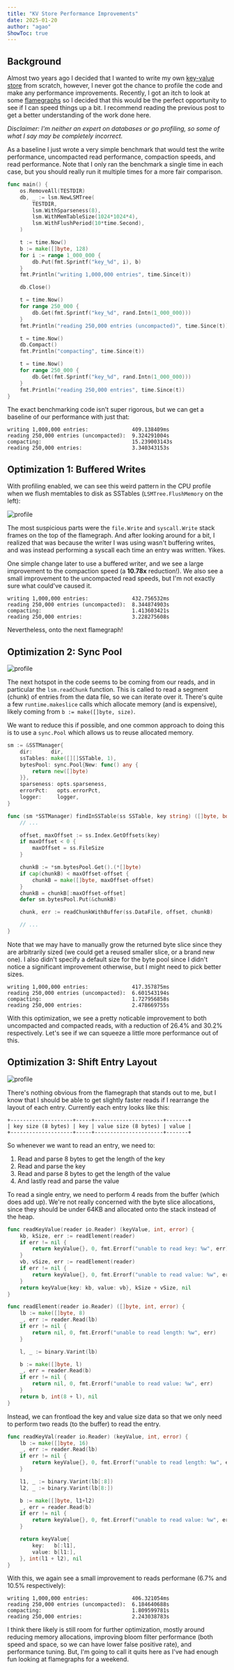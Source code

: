 ```yaml
---
title: "KV Store Performance Improvements"
date: 2025-01-20
author: "agao"
ShowToc: true
---
```


## Background

Almost two years ago I decided that I wanted to write my own [key-value store](/blurb/posts/kv_store) from scratch, however, I never got the chance to profile the code and make any performance improvements. Recently, I got an itch to look at some [flamegraphs](https://www.brendangregg.com/flamegraphs.html) so I decided that this would be the perfect opportunity to see if I can speed things up a bit. I recommend reading the previous post to get a better understanding of the work done here.

_Disclaimer: I'm neither an expert on databases or go profiling, so some of what I say may be completely incorrect._

As a baseline I just wrote a very simple benchmark that would test the write performance, uncompacted read performance, compaction speeds, and read performance. Note that I only ran the benchmark a single time in each case, but you should really run it multiple times for a more fair comparison.

```go
func main() {
    os.RemoveAll(TESTDIR)
    db, _ := lsm.NewLSMTree(
        TESTDIR,
        lsm.WithSparseness(8),
        lsm.WithMemTableSize(1024*1024*4),
        lsm.WithFlushPeriod(10*time.Second),
    )

    t := time.Now()
    b := make([]byte, 128)
    for i := range 1_000_000 {
        db.Put(fmt.Sprintf("key_%d", i), b)
    }
    fmt.Println("writing 1,000,000 entries", time.Since(t))

    db.Close()

    t = time.Now()
    for range 250_000 {
        db.Get(fmt.Sprintf("key_%d", rand.Intn(1_000_000)))
    }
    fmt.Println("reading 250,000 entries (uncompacted)", time.Since(t))

    t = time.Now()
    db.Compact()
    fmt.Println("compacting", time.Since(t))

    t = time.Now()
    for range 250_000 {
        db.Get(fmt.Sprintf("key_%d", rand.Intn(1_000_000)))
    }
    fmt.Println("reading 250,000 entries", time.Since(t))
}
```

The exact benchmarking code isn't super rigorous, but we can get a baseline of our performance with just that:

```console
writing 1,000,000 entries:              409.138409ms
reading 250,000 entries (uncompacted):  9.324291004s
compacting:                             15.239003143s
reading 250,000 entries:                3.340343153s
```

## Optimization 1: Buffered Writes

With profiling enabled, we can see this weird pattern in the CPU profile when we flush memtables to disk as SSTables (`LSMTree.FlushMemory` on the left):

![profile](/blurb/img/kv_store/profile1.png)

The most suspicious parts were the `file.Write` and `syscall.Write` stack frames on the top of the flamegraph. And after looking around for a bit, I realized that was because the writer I was using wasn't buffering writes, and was instead performing a syscall each time an entry was written. Yikes.

One simple change later to use a buffered writer, and we see a large improvement to the compaction speed (a **10.78x** reduction!). We also see a small improvement to the uncompacted read speeds, but I'm not exactly sure what could've caused it.

```console
writing 1,000,000 entries:              432.756532ms
reading 250,000 entries (uncompacted):  8.344874903s
compacting:                             1.413603421s
reading 250,000 entries:                3.228275608s
```

Nevertheless, onto the next flamegraph!

## Optimization 2: Sync Pool

![profile](/blurb/img/kv_store/profile2.png)

The next hotspot in the code seems to be coming from our reads, and in particular the `lsm.readChunk` function. This is called to read a segment (chunk) of entries from the data file, so we can iterate over it. There's quite a few `runtime.makeslice` calls which allocate memory (and is expensive), likely coming from `b := make([]byte, size)`.

We want to reduce this if possible, and one common approach to doing this is to use a `sync.Pool` which allows us to reuse allocated memory.

```go
sm := &SSTManager{
    dir:      dir,
    ssTables: make([][]SSTable, 1),
    bytesPool: sync.Pool{New: func() any {
        return new([]byte)
    }},
    sparseness: opts.sparseness,
    errorPct:   opts.errorPct,
    logger:     logger,
}

func (sm *SSTManager) findInSSTable(ss SSTable, key string) ([]byte, bool, error) {
    // ...

    offset, maxOffset := ss.Index.GetOffsets(key)
    if maxOffset < 0 {
        maxOffset = ss.FileSize
    }

    chunkB := *sm.bytesPool.Get().(*[]byte)
    if cap(chunkB) < maxOffset-offset {
        chunkB = make([]byte, maxOffset-offset)
    }
    chunkB = chunkB[:maxOffset-offset]
    defer sm.bytesPool.Put(&chunkB)

    chunk, err := readChunkWithBuffer(ss.DataFile, offset, chunkB)

    // ...
}
```

Note that we may have to manually grow the returned byte slice since they are arbitrarily sized (we could get a reused smaller slice, or a brand new one). I also didn't specify a default size for the byte pool since I didn't notice a significant improvement otherwise, but I might need to pick better sizes.

```console
writing 1,000,000 entries:              417.357875ms
reading 250,000 entries (uncompacted):  6.601543194s
compacting:                             1.727956858s
reading 250,000 entries:                2.478669755s
```

With this optimization, we see a pretty noticable improvement to both uncompacted and compacted reads, with a reduction of 26.4% and 30.2% respectively. Let's see if we can squeeze a little more performance out of this.

## Optimization 3: Shift Entry Layout

![profile](/blurb/img/kv_store/profile3.png)

There's nothing obvious from the flamegraph that stands out to me, but I know that I should be able to get slightly faster reads if I rearrange the layout of each entry. Currently each entry looks like this:

```console
+--------------------+-----+----------------------+-------+
| key size (8 bytes) | key | value size (8 bytes) | value |
+--------------------+-----+----------------------+-------+
```

So whenever we want to read an entry, we need to:

1. Read and parse 8 bytes to get the length of the key
2. Read and parse the key
3. Read and parse 8 bytes to get the length of the value
4. And lastly read and parse the value

To read a single entry, we need to perform 4 reads from the buffer (which does add up). We're not really concerned with the byte slice allocations, since they should be under 64KB and allocated onto the stack instead of the heap.

```go
func readKeyValue(reader io.Reader) (keyValue, int, error) {
    kb, kSize, err := readElement(reader)
    if err != nil {
        return keyValue{}, 0, fmt.Errorf("unable to read key: %w", err)
    }
    vb, vSize, err := readElement(reader)
    if err != nil {
        return keyValue{}, 0, fmt.Errorf("unable to read value: %w", err)
    }
    return keyValue{key: kb, value: vb}, kSize + vSize, nil
}

func readElement(reader io.Reader) ([]byte, int, error) {
    lb := make([]byte, 8)
    _, err := reader.Read(lb)
    if err != nil {
        return nil, 0, fmt.Errorf("unable to read length: %w", err)
    }

    l, _ := binary.Varint(lb)

    b := make([]byte, l)
    _, err = reader.Read(b)
    if err != nil {
        return nil, 0, fmt.Errorf("unable to read value: %w", err)
    }
    return b, int(8 + l), nil
}
```

Instead, we can frontload the key and value size data so that we only need to perform two reads (to the buffer) to read the entry.

```go
func readKeyVal(reader io.Reader) (keyValue, int, error) {
    lb := make([]byte, 16)
    _, err := reader.Read(lb)
    if err != nil {
        return keyValue{}, 0, fmt.Errorf("unable to read length: %w", err)
    }

    l1, _ := binary.Varint(lb[:8])
    l2, _ := binary.Varint(lb[8:])

    b := make([]byte, l1+l2)
    _, err = reader.Read(b)
    if err != nil {
        return keyValue{}, 0, fmt.Errorf("unable to read value: %w", err)
    }

    return keyValue{
        key:   b[:l1],
        value: b[l1:],
    }, int(l1 + l2), nil
}
```

With this, we again see a small improvement to reads performane (6.7% and 10.5% respectively):

```console
writing 1,000,000 entries:              406.321054ms
reading 250,000 entries (uncompacted):  6.184640688s
compacting:                             1.809599781s
reading 250,000 entries:                2.243038783s
```

I think there likely is still room for further optimization, mostly around reducing memory allocations, improving bloom filter performance (both speed and space, so we can have lower false positive rate), and performance tuning. But, I'm going to call it quits here as I've had enough fun looking at flamegraphs for a weekend.
